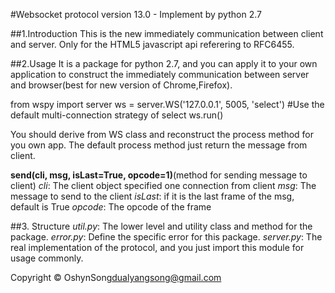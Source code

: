 #Websocket protocol version 13.0 - Implement by python 2.7

##1.Introduction
This is the new immediately communication between client and server. Only for the HTML5 javascript api referering to RFC6455.

##2.Usage
It is a package for python 2.7, and you can apply it to your own application to construct the immediately communication between server and browser(best for new version of Chrome,Firefox).

from wspy import server
ws = server.WS('127.0.0.1', 5005, 'select')  #Use the default multi-connection strategy of select
ws.run()

You should derive from WS class and reconstruct the process method for you own app. The default process method just return the message from client.

**send(cli, msg, isLast=True, opcode=1)**(method for sending message to client)
*cli*: The client object specified one connection from client
*msg*: The message to send to the client
*isLast*: if it is the last frame of the msg, default is True
*opcode*: The opcode of the frame

##3. Structure
*util.py*: The lower level and utility class and method for the package.
*error.py*: Define the specific error for this package.
*server.py*: The real implementation of the protocol, and you just import this module for usage commonly.

Copyright &copy; OshynSong<dualyangsong@gmail.com>
